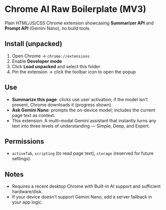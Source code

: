 
# Chrome AI Raw Boilerplate (MV3)

Plain HTML/JS/CSS Chrome extension showcasing **Summarizer API** and **Prompt API** (Gemini Nano), no build tools.

## Install (unpacked)
1. Open Chrome → `chrome://extensions`
2. Enable **Developer mode**
3. Click **Load unpacked** and select this folder
4. Pin the extension → click the toolbar icon to open the popup

## Use
- **Summarize this page**: clicks use user activation; if the model isn't present, Chrome downloads it (progress shown).
- **Ask Gemini Nano**: prompts the on-device model; includes the current page text as context.
- This extension: A multi-modal Gemini assistant that instantly turns any text into three levels of understanding — Simple, Deep, and Expert.

## Permissions
- `activeTab`, `scripting` (to read page text), `storage` (reserved for future settings).

## Notes
- Requires a recent desktop Chrome with Built-in AI support and sufficient hardware/disk.
- If your device doesn't support Gemini Nano, add a server fallback in your app logic.
